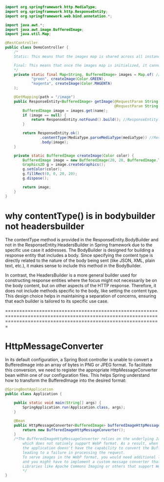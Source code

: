 ```java
import org.springframework.http.MediaType;
import org.springframework.http.ResponseEntity;
import org.springframework.web.bind.annotation.*;

import java.awt.*;
import java.awt.image.BufferedImage;
import java.util.Map;

@RestController
public class DemoController {
    /*
    Static: This means that the images map is shared across all instances of the class it's declared in. This is useful when you want a common collection of images accessible to every instance of the class, rather than each instance having its own separate copy. It's especially common in contexts where the data is meant to be constant and shared, like a cache of resources.

    Final: This means that once the images map is initialized, it cannot be re-assigned to another object. This ensures the integrity of the map throughout the lifetime of the application. It's important to note that final only prevents reassignment of the reference, it doesn't prevent modification of the object itself. You can still add or remove entries from the map.
    */
    private static final Map<String, BufferedImage> images = Map.of( //
            "green", createImage(Color.GREEN),
            "magenta", createImage(Color.MAGENTA)
    );

    @GetMapping(path = "/image")
    public ResponseEntity<BufferedImage> getImage(@RequestParam String name,
                                                  @RequestParam String mediaType) {
        BufferedImage image = images.get(name);
        if (image == null) {
            return ResponseEntity.notFound().build(); //ResponseEntity.HeadersBuilder build() method
        }

        return ResponseEntity.ok()
                .contentType(MediaType.parseMediaType(mediaType)) //ResponseEntity.BodyBuilder contentType() method
                .body(image);
    }

    private static BufferedImage createImage(Color color) {
        BufferedImage image = new BufferedImage(20, 20, BufferedImage.TYPE_INT_RGB);
        Graphics2D g = image.createGraphics();
        g.setColor(color);
        g.fillRect(0, 0, 20, 20);
        g.dispose();

        return image;
    }
}
```

# why contentType() is in bodybuilder not headersbuilder

The contentType method is provided in the ResponseEntity.BodyBuilder and not in the ResponseEntity.HeadersBuilder in Spring framework due to the specific use case it addresses. The BodyBuilder is designed for building a response entity that includes a body. Since specifying the content type is directly related to the nature of the body being sent (like JSON, XML, plain text, etc.), it makes sense to include this method in the BodyBuilder.

In contrast, the HeadersBuilder is a more general builder used for constructing response entities where the focus might not necessarily be on the body content, but on other aspects of the HTTP response. Therefore, it does not include methods specific to the body, like setting the content type. This design choice helps in maintaining a separation of concerns, ensuring that each builder is tailored to its specific use case.

===================================================================================================================================================================
# HttpMessageConverter
In its default configuration, a Spring Boot controller is unable to convert a BufferedImage into an array of bytes in PNG or JPEG format. To facilitate this conversion, we need to register the appropriate HttpMessageConverter<T> bean within one of our configuration files. This helps Spring understand how to transform the BufferedImage into the desired format:


```java
@SpringBootApplication
public class Application {

    public static void main(String[] args) {
        SpringApplication.run(Application.class, args);
    }

    @Bean
    public HttpMessageConverter<BufferedImage> bufferedImageHttpMessageConverter() {
        return new BufferedImageHttpMessageConverter();
    }
    /*The BufferedImageHttpMessageConverter relies on the underlying Java Image I/O API,
        which does not natively support WebP format. As a result, when you request an image in the WebP format,
        the application doesn't have the capability to convert the BufferedImage to that format,
        leading to a failure in processing the request.
        To serve images in the WebP format, you would need additional libraries that support this format, 
        and you might have to implement a custom message converter that can handle WebP images. 
        Libraries like Apache Commons Imaging or others that support WebP could be integrated into your application for this purpose.
        */
}
```